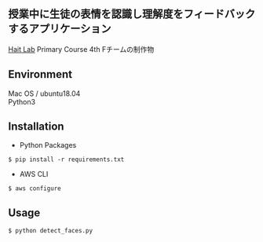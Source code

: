 ## 授業中に生徒の表情を認識し理解度をフィードバックするアプリケーション
[Hait Lab](https://hait-lab.com/) Primary Course 4th Fチームの制作物  

## Environment
Mac OS / ubuntu18.04  
Python3

## Installation
- Python Packages
```
$ pip install -r requirements.txt
```
- AWS CLI
```
$ aws configure
```

## Usage
```
$ python detect_faces.py
```
